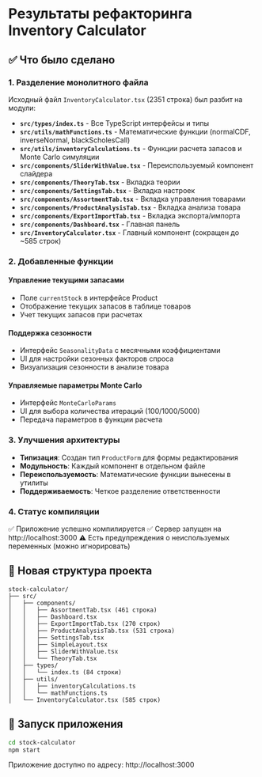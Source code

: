 # Результаты рефакторинга Inventory Calculator

## ✅ Что было сделано

### 1. Разделение монолитного файла
Исходный файл `InventoryCalculator.tsx` (2351 строка) был разбит на модули:

- **`src/types/index.ts`** - Все TypeScript интерфейсы и типы
- **`src/utils/mathFunctions.ts`** - Математические функции (normalCDF, inverseNormal, blackScholesCall)
- **`src/utils/inventoryCalculations.ts`** - Функции расчета запасов и Monte Carlo симуляции
- **`src/components/SliderWithValue.tsx`** - Переиспользуемый компонент слайдера
- **`src/components/TheoryTab.tsx`** - Вкладка теории
- **`src/components/SettingsTab.tsx`** - Вкладка настроек
- **`src/components/AssortmentTab.tsx`** - Вкладка управления товарами
- **`src/components/ProductAnalysisTab.tsx`** - Вкладка анализа товара
- **`src/components/ExportImportTab.tsx`** - Вкладка экспорта/импорта
- **`src/components/Dashboard.tsx`** - Главная панель
- **`src/InventoryCalculator.tsx`** - Главный компонент (сокращен до ~585 строк)

### 2. Добавленные функции

#### Управление текущими запасами
- Поле `currentStock` в интерфейсе Product
- Отображение текущих запасов в таблице товаров
- Учет текущих запасов при расчетах

#### Поддержка сезонности
- Интерфейс `SeasonalityData` с месячными коэффициентами
- UI для настройки сезонных факторов спроса
- Визуализация сезонности в анализе товара

#### Управляемые параметры Monte Carlo
- Интерфейс `MonteCarloParams`
- UI для выбора количества итераций (100/1000/5000)
- Передача параметров в функции расчета

### 3. Улучшения архитектуры

- **Типизация**: Создан тип `ProductForm` для формы редактирования
- **Модульность**: Каждый компонент в отдельном файле
- **Переиспользуемость**: Математические функции вынесены в утилиты
- **Поддерживаемость**: Четкое разделение ответственности

### 4. Статус компиляции

✅ Приложение успешно компилируется
✅ Сервер запущен на http://localhost:3000
⚠️ Есть предупреждения о неиспользуемых переменных (можно игнорировать)

## 📁 Новая структура проекта

```
stock-calculator/
├── src/
│   ├── components/
│   │   ├── AssortmentTab.tsx (461 строка)
│   │   ├── Dashboard.tsx
│   │   ├── ExportImportTab.tsx (270 строк)
│   │   ├── ProductAnalysisTab.tsx (531 строка)
│   │   ├── SettingsTab.tsx
│   │   ├── SimpleLayout.tsx
│   │   ├── SliderWithValue.tsx
│   │   └── TheoryTab.tsx
│   ├── types/
│   │   └── index.ts (84 строки)
│   ├── utils/
│   │   ├── inventoryCalculations.ts
│   │   └── mathFunctions.ts
│   └── InventoryCalculator.tsx (585 строк)
```

## 🚀 Запуск приложения

```bash
cd stock-calculator
npm start
```

Приложение доступно по адресу: http://localhost:3000 